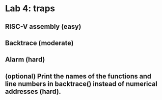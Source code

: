 # Lab 4: traps
## RISC-V assembly (easy)
## Backtrace (moderate)
## Alarm (hard)
## (optional) Print the names of the functions and line numbers in backtrace() instead of numerical addresses (hard).